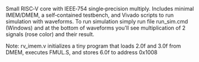 Small RISC‑V core with IEEE‑754 single‑precision multiply. Includes minimal IMEM/DMEM, a self‑contained testbench, and Vivado scripts to run simulation with waveforms.
To run simulation simply run file run_sim.cmd (Windows) and at the bottom of waveforms you'll see multiplication of 2 signals (rose color) and their result.

Note: rv_imem.v initializes a tiny program that loads 2.0f and 3.0f from DMEM, executes FMUL.S, and stores 6.0f to address 0x1008
